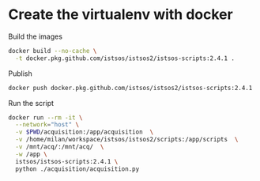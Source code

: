 # Create the virtualenv with docker

Build the images

```bash
docker build --no-cache \
  -t docker.pkg.github.com/istsos/istsos2/istsos-scripts:2.4.1 .
```

Publish

```bash
docker push docker.pkg.github.com/istsos/istsos2/istsos-scripts:2.4.1
```

Run the script
```bash
docker run --rm -it \
  --network="host" \
  -v $PWD/acquisition:/app/acquisition  \
  -v /home/milan/workspace/istsos/istsos2/scripts:/app/scripts  \
  -v /mnt/acq/:/mnt/acq/  \
  -w /app \
  istsos/istsos-scripts:2.4.1 \
  python ./acquisition/acquisition.py
```
